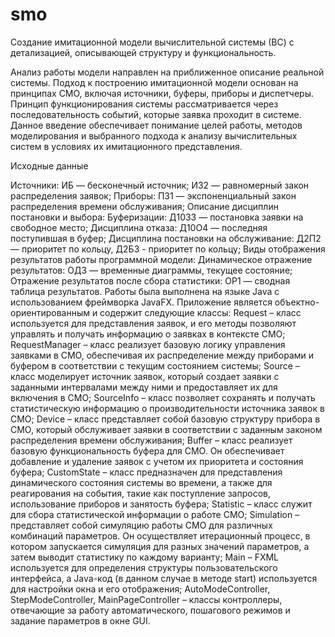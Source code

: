 # smo
Создание имитационной модели вычислительной системы (ВС) с детализацией, описывающей структуру и функциональность.

Анализ работы модели направлен на приближенное описание реальной системы. Подход к построению имитационной модели основан на принципах СМО, включая источники, буферы, приборы и диспетчеры. Принцип функционирования системы рассматривается через последовательность событий, которые заявка проходит в системе.
Данное введение обеспечивает понимание целей работы, методов моделирования и выбранного подхода к анализу вычислительных систем в условиях их имитационного представления.


Исходные данные

Источники:
ИБ — бесконечный источник;
И32 — равномерный закон распределения заявок;
Приборы:
П31 — экспоненциальный закон распределения времени обслуживания;
Описание дисциплин постановки и выбора:
Буферизации: Д10З3 — постановка заявки на свободное место;
Дисциплина отказа: Д10О4 — последняя поступившая в буфер;
Дисциплина постановки на обслуживание: Д2П2 — приоритет по кольцу, Д2Б3 - приоритет по кольцу;
Виды отображения результатов работы программной модели:
Динамическое отражение результатов: ОД3 — временные диаграммы, текущее состояние;
Отражение результатов после сбора статистики: ОР1 — сводная таблица результатов.
Работы была выполнена на языке Java с использованием фреймворка JavaFX. 
Приложение является объектно-ориентированным и содержит следующие классы:
Request – класс используется для представления заявок, и его методы позволяют управлять и получать информацию о заявках в контексте СМО;
RequestManager – класс реализует базовую логику управления заявками в СМО, обеспечивая их распределение между приборами и буфером в соответствии с текущим состоянием системы;
Source – класс моделирует источник заявок, который создает заявки с заданными интервалами между ними и предоставляет их для включения в СМО;
SourceInfo – класс позволяет сохранять и получать статистическую информацию о производительности источника заявок в СМО;
Device – класс представляет собой базовую структуру прибора в СМО, который обслуживает заявки в соответствии с заданным законом распределения времени обслуживания;
Buffer – класс реализует базовую функциональность буфера для СМО. Он обеспечивает добавление и удаление заявок с учетом их приоритета и состояния буфера;
CustomState – класс предназначен для представления динамического состояния системы во времени, а также для реагирования на события, такие как поступление запросов, использование приборов и занятость буфера;
Statistic – класс служит для сбора статистической информации о работе СМО;
Simulation – представляет собой симуляцию работы СМО для различных комбинаций параметров. Он осуществляет итерационный процесс, в котором запускается симуляция для разных значений параметров, а затем выводит статистику по каждому варианту;
Main – FXML используется для определения структуры пользовательского интерфейса, а Java-код (в данном случае в методе start) используется для настройки окна и его отображения;
AutoModeController, StepModeController, MainPageController – классы контроллеры, отвечающие за работу автоматического, пошагового режимов и задание параметров в окне GUI.

